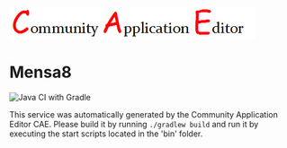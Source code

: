 ![CAE](https://github.com/GHProjectsTest/microservice-275/blob/master/img/logo.png)  

Mensa8
===================
![Java CI with Gradle](https://github.com/GHProjectsTest/microservice-275/workflows/Java%20CI%20with%20Gradle/badge.svg?branch=master)

This service was automatically generated by the Community Application Editor CAE. Please build it by running `./gradlew build` and run it by executing the start scripts located in the 'bin' folder.
